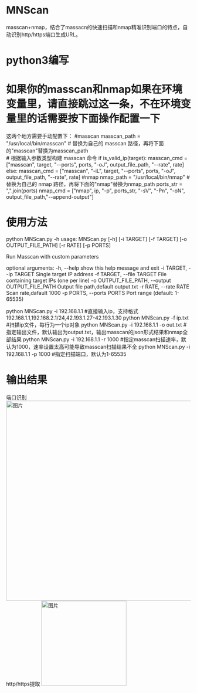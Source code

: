 # MNScan
masscan+nmap，结合了massacn的快速扫描和nmap精准识别端口的特点，自动识别http/https端口生成URL。
# python3编写
# 如果你的masscan和nmap如果在环境变量里，请直接跳过这一条，不在环境变量里的话需要按下面操作配置一下
这两个地方需要手动配置下：
#masscan
    masscan_path = "/usr/local/bin/masscan"  # 替换为自己的 masscan 路径，再将下面的"masscan"替换为masscan_path  
    # 根据输入参数类型构建 masscan 命令
    if is_valid_ip(target):
        masscan_cmd = ["masscan", target, "--ports", ports, "-oJ", output_file_path, "--rate", rate]
    else:
        masscan_cmd = ["masscan", "-iL", target, "--ports", ports, "-oJ", output_file_path, "--rate", rate]
#nmap
    nmap_path = "/usr/local/bin/nmap"    # 替换为自己的 nmap 路径，再将下面的"nmap"替换为nmap_path
    ports_str = ",".join(ports)
    nmap_cmd = ["nmap", ip, "-p", ports_str, "-sV", "-Pn", "-oN", output_file_path,"--append-output"]

# 使用方法
python MNScan.py -h
usage: MNScan.py [-h] [-i TARGET] [-f TARGET] [-o OUTPUT_FILE_PATH] [-r RATE]
                 [-p PORTS]

Run Masscan with custom parameters

optional arguments:
  -h, --help            show this help message and exit
  -i TARGET, --ip TARGET
                        Single target IP address
  -f TARGET, --file TARGET
                        File containing target IPs (one per line)
  -o OUTPUT_FILE_PATH, --output OUTPUT_FILE_PATH
                        Output file path,default output.txt
  -r RATE, --rate RATE  Scan rate,dafault 1000
  -p PORTS, --ports PORTS
                        Port range (default: 1-65535)
                        
python MNScan.py -i 192.168.1.1  #直接输入ip，支持格式192.168.1.1,192.168.2.1/24,42.193.1.27-42.193.1.30
python MNScan.py -f ip.txt  #扫描ip文件，每行为一个ip对象
python MNScan.py -i 192.168.1.1 -o out.txt  #指定输出文件，默认输出为output.txt，输出masscan的json形式结果和nmap全部结果
python MNScan.py -i 192.168.1.1 -r 1000  #指定masscan扫描速率，默认为1000，速率设置太高可能导致masscan扫描结果不全
python MNScan.py -i 192.168.1.1 -p 1000  #指定扫描端口，默认为1-65535

#  输出结果
端口识别
<img width="546" alt="图片" src="https://github.com/Catchf1r3/MNScan/assets/110521424/4f0ffff5-1af6-4efb-b5ba-6b66381f9096">
http/https提取
<img width="232" alt="图片" src="https://github.com/Catchf1r3/MNScan/assets/110521424/076baf2d-f230-485d-8a9f-56838ac72bc4">
